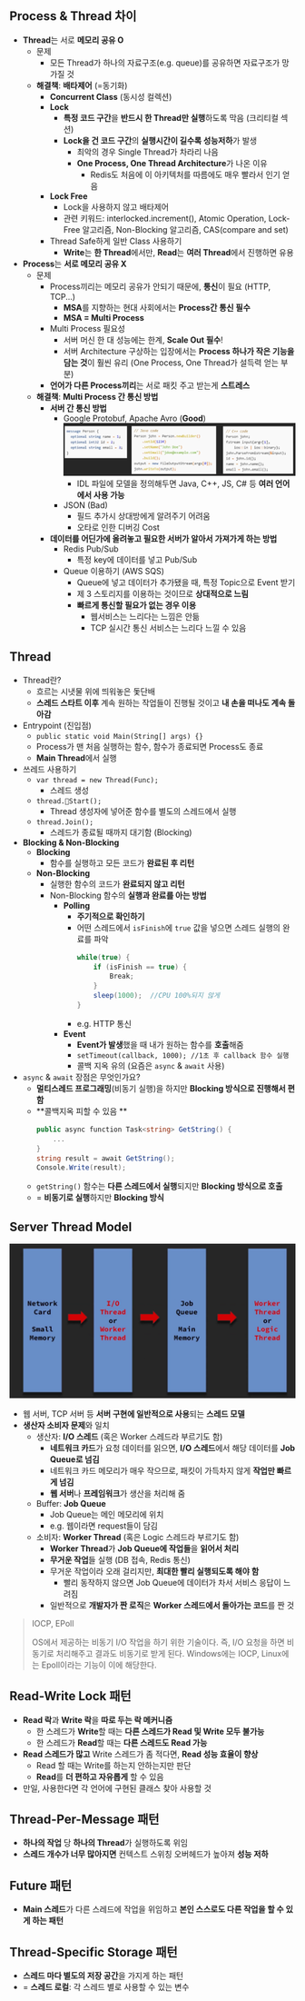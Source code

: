 ## Process & Thread 차이
- **Thread**는 서로 **메모리 공유 O**
	- 문제
		- 모든 Thread가 하나의 자료구조(e.g. queue)를 공유하면 자료구조가 망가질 것
	- **해결책**: **배타제어** (=동기화) 
		- **Concurrent Class** (동시성 컬렉션)
		- **Lock**
			- **특정 코드 구간**을 **반드시 한 Thread만 실행**하도록 막음 (크리티컬 섹션)
			- **Lock을 건 코드 구간**의 **실행시간이 길수록 성능저하**가 발생
				- 최악의 경우 Single Thread가 차라리 나음
				- **One Process, One Thread Architecture**가 나온 이유
					- Redis도 처음에 이 아키텍처를 따름에도 매우 빨라서 인기 얻음
		- **Lock Free**
			- Lock을 사용하지 않고 배타제어
			- 관련 키워드: interlocked.increment(), Atomic Operation, Lock-Free 알고리즘, Non-Blocking 알고리즘, CAS(compare and set)
		- Thread Safe하게 일반 Class 사용하기
			- **Write**는 **한 Thread**에서만, **Read**는 **여러 Thread**에서 진행하면 유용
- **Process**는 **서로 메모리 공유 X**
	- 문제
		- Process끼리는 메모리 공유가 안되기 때문에, **통신**이 필요 (HTTP, TCP...)
			- **MSA**를 지향하는 현대 사회에서는 **Process간 통신 필수**
			- **MSA = Multi Process**
		- Multi Process 필요성
			- 서버 머신 한 대 성능에는 한계, **Scale Out 필수**!
			- 서버 Architecture 구상하는 입장에서는 **Process 하나가 작은 기능을 담는 것**이 훨씬 유리 (One Process, One Thread가 설득력 얻는 부분)
		- **언어가 다른 Process끼리**는 서로 패킷 주고 받는게 **스트레스**
	- **해결책**: **Multi Process 간 통신 방법** 
		- **서버 간 통신 방법**
			- Google Protobuf, Apache Avro (**Good**)
				![](../images/idl_with_different_language.png)
				- IDL 파일에 모델을 정의해두면 Java, C++, JS, C# 등 **여러 언어에서 사용 가능**
			- JSON (Bad)
				- 필드 추가시 상대방에게 알려주기 어려움
				- 오타로 인한 디버깅 Cost
		- **데이터를 어딘가에 올려놓고 필요한 서버가 알아서 가져가게 하는 방법**
			- Redis Pub/Sub
				- 특정 key에 데이터를 넣고 Pub/Sub
			- Queue 이용하기 (AWS SQS)
				- Queue에 넣고 데이터가 추가됐을 때, 특정 Topic으로 Event 받기
				- 제 3 스토리지를 이용하는 것이므로 **상대적으로 느림**
				- **빠르게 통신할 필요가 없는 경우 이용**
					- 웹서비스는 느리다는 느낌은 안듦
					- TCP 실시간 통신 서비스는 느리다 느낄 수 있음
## Thread
- Thread란?
	- 흐르는 시냇물 위에 띄워놓은 돛단배
	- **스레드 스타트 이후** 계속 원하는 작업들이 진행될 것이고 **내 손을 떠나도 계속 돌아감**
- Entrypoint (진입점)
	- `public static void Main(String[] args) {}`
	- Process가 맨 처음 실행하는 함수, 함수가 종료되면 Process도 종료
	- **Main Thread**에서 실행
- 쓰레드 사용하기
	- `var thread = new Thread(Func);`
		- 스레드 생성
	- `thread.Start();`
		- Thread 생성자에 넣어준 함수를 별도의 스레드에서 실행
	- `thread.Join();`
		- 스레드가 종료될 때까지 대기함 (Blocking)
- **Blocking & Non-Blocking**
	- **Blocking**
		- 함수를 실행하고 모든 코드가 **완료된 후 리턴**
	- **Non-Blocking**
		- 실행한 함수의 코드가 **완료되지 않고 리턴**
		- Non-Blocking 함수의 **실행과 완료를 아는 방법**
			- **Polling**
				- **주기적으로 확인하기**
				- 어떤 스레드에서 `isFinish`에 `true` 값을 넣으면 스레드 실행의 완료를 파악
					```C#
					while(true) {
						if (isFinish == true) {
							Break;
						}
						sleep(1000);  //CPU 100%되지 않게
					}
					```
				- e.g. HTTP 통신
			- **Event**
				- **Event가 발생**했을 때 내가 원하는 함수를 **호출**해줌
				- `setTimeout(callback, 1000); //1초 후 callback 함수 실행`
				- 콜백 지옥 유의 (요즘은 `async` & `await` 사용)
- `async` & `await` 장점은 무엇인가요?
	- **멀티스레드 프로그래밍**(비동기 실행)을 하지만 **Blocking 방식으로 진행해서 편함**
	- **콜백지옥 피할 수 있음 **
		```C#
		public async function Task<string> GetString() {
			...
		}
		string result = await GetString();
		Console.Write(result);
		```
	- `getString()` 함수는 **다른 스레드에서 실행**되지만 **Blocking 방식으로 호출**
	- = **비동기로 실행**하지만 **Blocking 방식**

## Server Thread Model
![server_thread_model](../images/server_thread_model.png)
- 웹 서버, TCP 서버 등 **서버 구현에 일반적으로 사용**되는 **스레드 모델**
- **생산자 소비자 문제**와 일치
	- 생산자: **I/O 스레드** (혹은 Worker 스레드라 부르기도 함)
		- **네트워크 카드**가 요청 데이터를 읽으면, **I/O 스레드**에서 해당 데이터를 **Job Queue로 넘김**
		- 네트워크 카드 메모리가 매우 작으므로, 패킷이 가득차지 않게 **작업만 빠르게 넘김**
		- **웹 서버**나 **프레임워크**가 생산을 처리해 줌
	- Buffer: **Job Queue**
		- Job Queue는 메인 메모리에 위치
		- e.g. 웹이라면 request들이 담김
	- 소비자: **Worker Thread** (혹은 Logic 스레드라 부르기도 함)
		- **Worker Thread**가 **Job Queue에 작업들**을 **읽어서 처리**
		- **무거운 작업**들 실행 (DB 접속, Redis 통신)
		- 무거운 작업이라 오래 걸리지만, **최대한 빨리 실행되도록 해야 함**
			- 빨리 동작하지 않으면 Job Queue에 데이터가 차서 서비스 응답이 느려짐
		- 일반적으로 **개발자가 짠 로직**은 **Worker 스레드에서 돌아가는 코드**를 짠 것

>IOCP, EPoll
>
>OS에서 제공하는 비동기 I/O 작업을 하기 위한 기술이다. 
>즉, I/O 요청을 하면 비동기로 처리해주고 결과도 비동기로 받게 된다. Windows에는 IOCP, Linux에는 Epoll이라는 기능이 이에 해당한다.

## Read-Write Lock 패턴
- **Read 락**과 **Write 락**을 **따로 두는 락 메커니즘**
	- 한 스레드가 **Write**할 때는 **다른 스레드가 Read 및 Write 모두 불가능**
	- 한 스레드가 **Read**할 때는 **다른 스레드도 Read 가능**
- **Read 스레드가 많고** Write 스레드가 좀 적다면, **Read 성능 효율이 향상**
	- Read 할 때는 Write를 하는지 안하는지만 판단
	- **Read**를 **더 편하고 자유롭게** 할 수 있음
- 만일, 사용한다면 각 언어에 구현된 클래스 찾아 사용할 것
## Thread-Per-Message 패턴
- **하나의 작업** 당 **하나의 Thread**가 실행하도록 위임
- **스레드 개수가 너무 많아지면** 컨텍스트 스위칭 오버헤드가 높아져 **성능 저하**
## Future 패턴
- **Main 스레드**가 다른 스레드에 작업을 위임하고 **본인 스스로도 다른 작업을 할 수 있게 하는 패턴**
## Thread-Specific Storage 패턴
- **스레드 마다 별도의 저장 공간**을 가지게 하는 패턴
- = **스레드 로컬**: 각 스레드 별로 사용할 수 있는 변수